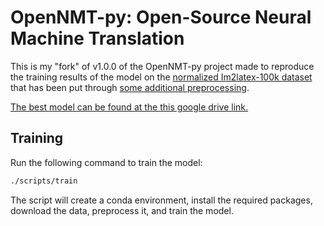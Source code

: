 # OpenNMT-py: Open-Source Neural Machine Translation

This is my "fork" of v1.0.0 of the OpenNMT-py project made to reproduce the training results of the model on the [normalized Im2latex-100k dataset](https://im2markup.yuntiandeng.com/data/) that has been put through [some additional preprocessing](https://github.com/Adi-UA/Open-NMT-1.0.0/blob/main/scripts/download_and_extract_data.py#L64-L97).

[The best model can be found at the this google drive link.](https://drive.google.com/drive/folders/12MvCNaQNJaqK0UfShOrQ-CC3yQlFQAxt?usp=sharing)

## Training

Run the following command to train the model:

```bash
./scripts/train
```

The script will create a conda environment, install the required packages, download the data, preprocess it, and train the model.
